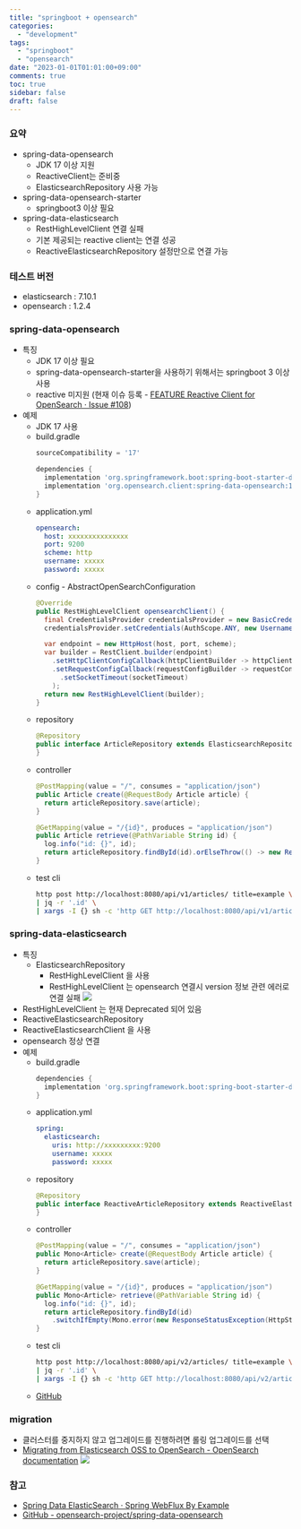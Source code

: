```yaml
---
title: "springboot + opensearch"
categories:
  - "development"
tags:
  - "springboot"
  - "opensearch"
date: "2023-01-01T01:01:00+09:00"
comments: true
toc: true
sidebar: false
draft: false
---
```



### 요약
* spring-data-opensearch
  * JDK 17 이상 지원
  * ReactiveClient는 준비중
  * ElasticsearchRepository 사용 가능
* spring-data-opensearch-starter
  * springboot3 이상 필요
* spring-data-elasticsearch
  * RestHighLevelClient 연결 실패
  * 기본 제공되는 reactive client는 연결 성공
  * ReactiveElasticsearchRepository 설정만으로 연결 가능


### 테스트 버전
* elasticsearch : 7.10.1
* opensearch : 1.2.4


### spring-data-opensearch
* 특징
  * JDK 17 이상 필요
  * spring-data-opensearch-starter을 사용하기 위해서는 springboot 3 이상 사용
  * reactive 미지원 (현재 이슈 등록 - [FEATURE Reactive Client for OpenSearch · Issue #108](https://github.com/opensearch-project/spring-data-opensearch/issues/108))
* 예제
  * JDK 17 사용
  * build.gradle
    ```groovy
    sourceCompatibility = '17'

    dependencies {
      implementation 'org.springframework.boot:spring-boot-starter-data-elasticsearch'
      implementation 'org.opensearch.client:spring-data-opensearch:1.0.1'
    }
    ```
  * application.yml
    ```yaml
    opensearch:
      host: xxxxxxxxxxxxxxx
      port: 9200
      scheme: http
      username: xxxxx
      password: xxxxx
    ```
  * config - AbstractOpenSearchConfiguration
    ```java
    @Override
    public RestHighLevelClient opensearchClient() {
      final CredentialsProvider credentialsProvider = new BasicCredentialsProvider();
      credentialsProvider.setCredentials(AuthScope.ANY, new UsernamePasswordCredentials(username, password));

      var endpoint = new HttpHost(host, port, scheme);
      var builder = RestClient.builder(endpoint)
        .setHttpClientConfigCallback(httpClientBuilder -> httpClientBuilder.setDefaultCredentialsProvider(credentialsProvider))
        .setRequestConfigCallback(requestConfigBuilder -> requestConfigBuilder.setConnectTimeout(connectTimeout)
          .setSocketTimeout(socketTimeout)
        );
      return new RestHighLevelClient(builder);
    }
    ```
  * repository
    ```java
    @Repository
    public interface ArticleRepository extends ElasticsearchRepository<Article, String> {
    }
    ```
  * controller
    ```java
    @PostMapping(value = "/", consumes = "application/json")
    public Article create(@RequestBody Article article) {
      return articleRepository.save(article);
    }

    @GetMapping(value = "/{id}", produces = "application/json")
    public Article retrieve(@PathVariable String id) {
      log.info("id: {}", id);
      return articleRepository.findById(id).orElseThrow(() -> new ResourceNotFoundException("ID: " + id));
    }
    ```
  * test cli
    ```bash
    http post http://localhost:8080/api/v1/articles/ title=example \
    | jq -r '.id' \
    | xargs -I {} sh -c 'http GET http://localhost:8080/api/v1/articles/{}'
    ```

### spring-data-elasticsearch
* 특징
  * ElasticsearchRepository
    * RestHighLevelClient 을 사용
    * RestHighLevelClient 는 opensearch 연결시 version 정보 관련 에러로 연결 실패
      ![](/images/Pasted%20image%2020240122200231.png)
* RestHighLevelClient 는 현재 Deprecated 되어 있음
* ReactiveElasticsearchRepository
* ReactiveElasticsearchClient 을 사용
* opensearch 정상 연결
* 예제
  * build.gradle
    ```groovy
    dependencies {
      implementation 'org.springframework.boot:spring-boot-starter-data-elasticsearch'
    }
    ```
  * application.yml
    ```yaml
    spring:
      elasticsearch:
        uris: http://xxxxxxxxx:9200
        username: xxxxx
        password: xxxxx
    ```
  * repository
    ```java
    @Repository
    public interface ReactiveArticleRepository extends ReactiveElasticsearchRepository<Article, String> {
    }
    ```
  * controller
    ```java
    @PostMapping(value = "/", consumes = "application/json")
    public Mono<Article> create(@RequestBody Article article) {
      return articleRepository.save(article);
    }

    @GetMapping(value = "/{id}", produces = "application/json")
    public Mono<Article> retrieve(@PathVariable String id) {
      log.info("id: {}", id);
      return articleRepository.findById(id)
        .switchIfEmpty(Mono.error(new ResponseStatusException(HttpStatus.NOT_FOUND, "Article not found")));
    }
    ```
  * test cli
    ```bash
    http post http://localhost:8080/api/v2/articles/ title=example \
    | jq -r '.id' \
    | xargs -I {} sh -c 'http GET http://localhost:8080/api/v2/articles/{}'
    ```
  * [GitHub](https://github.com/guiunoh/springboot-opensearch/tree/reactive)


### migration
* 클러스터를 중지하지 않고 업그레이드를 진행하려면 롤링 업그레이드를 선택
* [Migrating from Elasticsearch OSS to OpenSearch - OpenSearch documentation](https://opensearch.org/docs/latest/upgrade-to/upgrade-to/)
  ![](/images/Pasted%20image%2020240122200250.png)


### 참고
* [Spring Data ElasticSearch · Spring WebFlux By Example](https://hantsy.github.io/spring-reactive-sample/data/data-elasticsearch.html)
* [GitHub - opensearch-project/spring-data-opensearch](https://github.com/opensearch-project/spring-data-opensearch)
